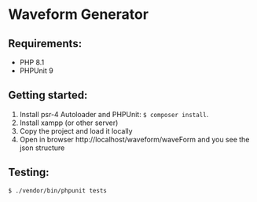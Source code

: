 # Waveform Generator

## Requirements:
- PHP 8.1
- PHPUnit 9

## Getting started:
1. Install psr-4 Autoloader and PHPUnit: ```$ composer install```.
2. Install xampp (or other server)
3. Copy the project and load it locally
4. Open in browser http://localhost/waveform/waveForm and you see the json structure

## Testing:
```$ ./vendor/bin/phpunit tests```